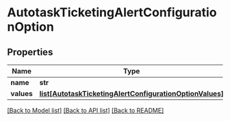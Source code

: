 # AutotaskTicketingAlertConfigurationOption

## Properties
Name | Type | Description | Notes
------------ | ------------- | ------------- | -------------
**name** | **str** |  | [optional] 
**values** | [**list[AutotaskTicketingAlertConfigurationOptionValues]**](AutotaskTicketingAlertConfigurationOptionValues.md) |  | [optional] 

[[Back to Model list]](../README.md#documentation-for-models) [[Back to API list]](../README.md#documentation-for-api-endpoints) [[Back to README]](../README.md)

